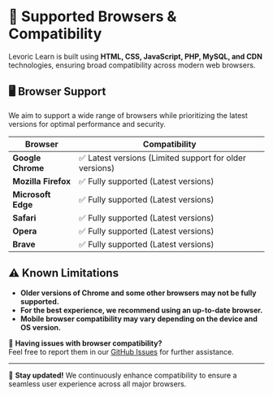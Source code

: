 # 📌 Supported Browsers & Compatibility

Levoric Learn is built using **HTML, CSS, JavaScript, PHP, MySQL, and CDN** technologies, ensuring broad compatibility across modern web browsers.

## 🖥️ Browser Support

We aim to support a wide range of browsers while prioritizing the latest versions for optimal performance and security.

| Browser  | Compatibility |
|----------|--------------|
| **Google Chrome** | ✅ Latest versions (Limited support for older versions) |
| **Mozilla Firefox** | ✅ Fully supported (Latest versions) |
| **Microsoft Edge** | ✅ Fully supported (Latest versions) |
| **Safari** | ✅ Fully supported (Latest versions) |
| **Opera** | ✅ Fully supported (Latest versions) |
| **Brave** | ✅ Fully supported (Latest versions) |

## ⚠️ Known Limitations

- **Older versions of Chrome and some other browsers may not be fully supported.**  
- **For the best experience, we recommend using an up-to-date browser.**  
- **Mobile browser compatibility may vary depending on the device and OS version.**

📢 **Having issues with browser compatibility?**  
Feel free to report them in our [GitHub Issues](https://github.com/levoric-learn/) for further assistance.

---

🚀 **Stay updated!** We continuously enhance compatibility to ensure a seamless user experience across all major browsers.

